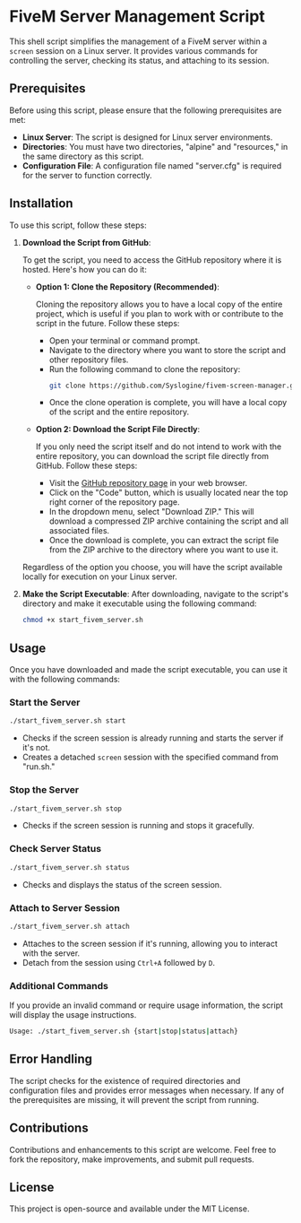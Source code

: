 
# FiveM Server Management Script

This shell script simplifies the management of a FiveM server within a `screen` session on a Linux server. It provides various commands for controlling the server, checking its status, and attaching to its session.

## Prerequisites

Before using this script, please ensure that the following prerequisites are met:

- **Linux Server**: The script is designed for Linux server environments.
- **Directories**: You must have two directories, "alpine" and "resources," in the same directory as this script.
- **Configuration File**: A configuration file named "server.cfg" is required for the server to function correctly.

## Installation

To use this script, follow these steps:

1. **Download the Script from GitHub**:

   To get the script, you need to access the GitHub repository where it is hosted. Here's how you can do it:

   - **Option 1: Clone the Repository (Recommended)**:
   
     Cloning the repository allows you to have a local copy of the entire project, which is useful if you plan to work with or contribute to the script in the future. Follow these steps:

     - Open your terminal or command prompt.
     - Navigate to the directory where you want to store the script and other repository files.
     - Run the following command to clone the repository:
       ```bash
       git clone https://github.com/Syslogine/fivem-screen-manager.git
       ```
     - Once the clone operation is complete, you will have a local copy of the script and the entire repository.

   - **Option 2: Download the Script File Directly**:

     If you only need the script itself and do not intend to work with the entire repository, you can download the script file directly from GitHub. Follow these steps:

     - Visit the [GitHub repository page](https://github.com/Syslogine/fivem-screen-manager) in your web browser.
     - Click on the "Code" button, which is usually located near the top right corner of the repository page.
     - In the dropdown menu, select "Download ZIP." This will download a compressed ZIP archive containing the script and all associated files.
     - Once the download is complete, you can extract the script file from the ZIP archive to the directory where you want to use it.

   Regardless of the option you choose, you will have the script available locally for execution on your Linux server.

2. **Make the Script Executable**: After downloading, navigate to the script's directory and make it executable using the following command:

    ```bash
    chmod +x start_fivem_server.sh
    ```

## Usage

Once you have downloaded and made the script executable, you can use it with the following commands:

### Start the Server

```bash
./start_fivem_server.sh start
```

- Checks if the screen session is already running and starts the server if it's not.
- Creates a detached `screen` session with the specified command from "run.sh."

### Stop the Server

```bash
./start_fivem_server.sh stop
```

- Checks if the screen session is running and stops it gracefully.

### Check Server Status

```bash
./start_fivem_server.sh status
```

- Checks and displays the status of the screen session.

### Attach to Server Session

```bash
./start_fivem_server.sh attach
```

- Attaches to the screen session if it's running, allowing you to interact with the server.
- Detach from the session using `Ctrl+A` followed by `D`.

### Additional Commands

If you provide an invalid command or require usage information, the script will display the usage instructions.

```bash
Usage: ./start_fivem_server.sh {start|stop|status|attach}
```

## Error Handling

The script checks for the existence of required directories and configuration files and provides error messages when necessary. If any of the prerequisites are missing, it will prevent the script from running.

## Contributions

Contributions and enhancements to this script are welcome. Feel free to fork the repository, make improvements, and submit pull requests.

## License

This project is open-source and available under the MIT License.